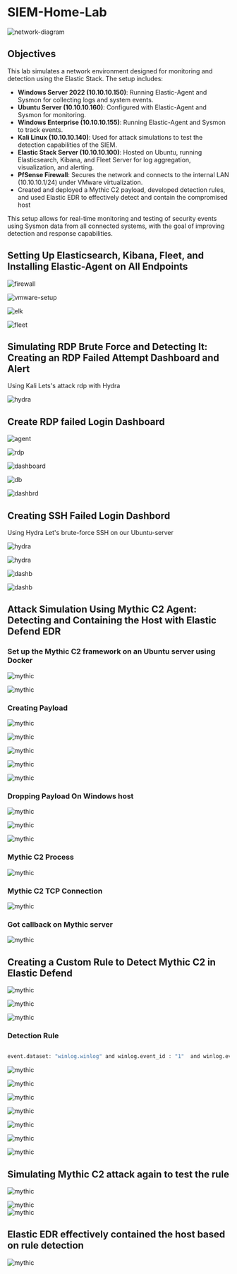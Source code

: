 # SIEM-Home-Lab 

![network-diagram](images/diag.png)




## Objectives

This lab simulates a network environment designed for monitoring and detection using the Elastic Stack. The setup includes:

- **Windows Server 2022 (10.10.10.150)**: Running Elastic-Agent and Sysmon for collecting logs and system events.
- **Ubuntu Server (10.10.10.160)**: Configured with Elastic-Agent and Sysmon for monitoring.
- **Windows Enterprise (10.10.10.155)**: Running Elastic-Agent and Sysmon to track events.
- **Kali Linux (10.10.10.140)**: Used for attack simulations to test the detection capabilities of the SIEM.
- **Elastic Stack Server (10.10.10.100)**: Hosted on Ubuntu, running Elasticsearch, Kibana, and Fleet Server for log aggregation, visualization, and alerting.
- **PfSense Firewall**: Secures the network and connects to the internal LAN (10.10.10.1/24) under VMware virtualization.
- Created and deployed a Mythic C2 payload, developed detection rules, and used Elastic  EDR to effectively detect and contain the compromised host

This setup allows for real-time monitoring and testing of security events using Sysmon data from all connected systems, with the goal of improving detection and response capabilities.


## Setting Up Elasticsearch, Kibana, Fleet, and Installing Elastic-Agent on All Endpoints



![firewall](images/pfsense.png)



![vmware-setup](images/vm.png)


![elk](images/elk.png)


![fleet](images/fleet-setup.png)


## Simulating RDP Brute Force and Detecting It: Creating an RDP Failed Attempt Dashboard and Alert


Using Kali Lets's attack rdp with Hydra

![hydra](images/hydra.png)



## Create RDP failed Login Dashboard

![agent](images/agent.png)



![rdp](images/rdp-failed.png)


![dashboard](images/dbcreat.png)

![db](images/dashbrd-rdp.png)

![dashbrd](images/dashb.png)


## Creating SSH Failed Login Dashbord 


Using Hydra Let's brute-force SSH on our Ubuntu-server

![hydra](images/hydra-ssh.png)

![hydra](images/ssh-ubuntu.png)



![dashb](images/ssh-dashb.png)



![dashb](images/dash-ssh.png)





## Attack Simulation Using Mythic C2 Agent: Detecting and Containing the Host with Elastic Defend EDR


### Set up the Mythic C2 framework on an Ubuntu server using Docker  


![mythic](images/mythic1.png)



![mythic](images/mythic2.png)



### Creating Payload



![mythic](images/payload1.png)

![mythic](images/payload2.png)


![mythic](images/payload3.png)



![mythic](images/payload4.png)



![mythic](images/payload5.png) 



### Dropping Payload On Windows host



 ![mythic](images/droping.png)



![mythic](images/paylod1.png)  




![mythic](images/run.png)



### Mythic C2 Process


![mythic](images/process2.png)

### Mythic C2 TCP Connection 


![mythic](images/tcp.png)

###  Got callback on Mythic server


![mythic](images/callback.png)

## Creating a Custom Rule to Detect Mythic C2 in Elastic Defend




![mythic](images/kibana.png)



![mythic](images/query.png)




![mythic](images/hash.png) 


### Detection Rule


```d

event.dataset: "winlog.winlog" and winlog.event_id : "1"  and winlog.event_data.Hashes:SHA1=AF10FDECE17ADAA3A134913D6F3842B11CCBFEC6,MD5=0BAD5235BD4DAB08116FA19791713D4E,SHA256=CF8BE2F0E72B05FA3A8D91811AC8982600C0DE9CA81BFE974FFA3DD0C4E8EF60,IMPHASH=F34D5F2D4577ED6D9CEEC516C1F5A744

```




![mythic](images/rule.png) 



![mythic](images/rule2.png) 

![mythic](images/rule3.png)  


![mythic](images/rule-title.png)  


![mythic](images/action.png)  

![mythic](images/contain.png)     



![mythic](images/rule5.png)     



## Simulating Mythic C2 attack again to test the rule

![mythic](images/rrr.png)     

![mythic](images/r2.png)     
![mythic](images/r3.png)     


## Elastic EDR effectively contained the host based on rule detection


![mythic](images/host-cont.png)     

